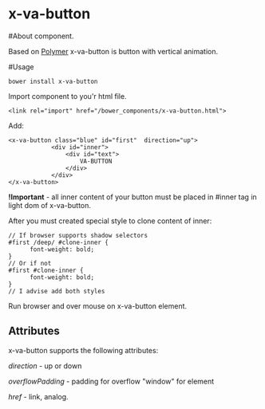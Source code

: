 x-va-button
===========

#About component.

Based on [Polymer](https://www.polymer-project.org/) x-va-button is button with vertical animation. 

#Usage

```
bower install x-va-button
```

Import component to you'r html file.

```
<link rel="import" href="/bower_components/x-va-button.html">
```

Add:

```
<x-va-button class="blue" id="first"  direction="up">
            <div id="inner">
                <div id="text">
                    VA-BUTTON
                </div>
            </div>
</x-va-button>
```

**!Important** - all inner content of your button must be placed in #inner tag in light dom of x-va-button. 

After you must created special style to clone content of inner:

```
// If browser supports shadow selectors
#first /deep/ #clone-inner {
      font-weight: bold;
}
// Or if not
#first #clone-inner {
      font-weight: bold;
}
// I advise add both styles
```

Run browser and over mouse on x-va-button element.

## Attributes
x-va-button supports the following attributes:

*direction* - up or down

*overflowPadding* - padding for overflow "window" for element

*href* - link, <a href></a> analog.

